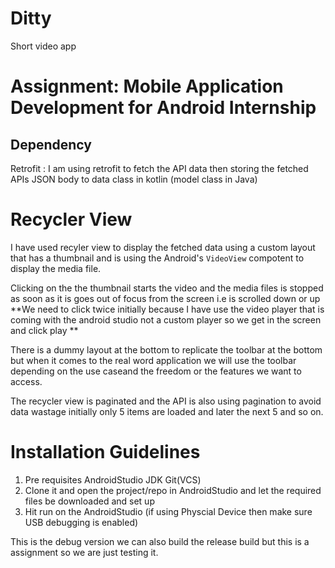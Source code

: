 # Ditty
Short video app 
# Assignment: Mobile Application Development for Android Internship

## Dependency 
Retrofit : I am using retrofit to fetch the API data then storing the fetched APIs JSON body to data class in kotlin (model class in Java)

# Recycler View
I have used recyler view to display the fetched data using a custom layout that has a thumbnail and is using the Android's `VideoView` compotent to display the
media file.

Clicking on the the thumbnail starts the video and the media files is stopped as soon as it is goes out of focus from the screen i.e is scrolled down or up
**We need to click twice initially because I have use the video player that is coming with the android studio not a custom player so we get in the screen and click
play **

There is a dummy layout at the bottom to replicate the toolbar at the bottom but when it comes to the real word application we will use the toolbar
depending on the use caseand the freedom or the features we want to access. 

The recycler view is paginated and the API is also using pagination to avoid data wastage initially only 5 items are loaded and later the next 5 and so on.

# Installation Guidelines 
1. Pre requisites
    AndroidStudio
    JDK
    Git(VCS)
2. Clone it and open the project/repo in AndroidStudio and let the required files be downloaded and set up 
3. Hit run on the AndroidStudio (if using Physcial Device then make sure USB debugging is enabled)

This is the debug version we can also build the release build but this is a assignment so we are just testing it.
